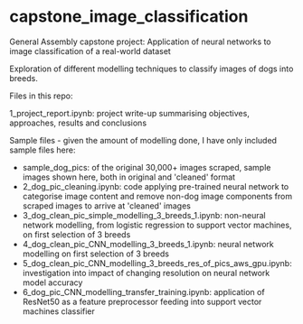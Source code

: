 # capstone_image_classification

General Assembly capstone project: Application of neural networks to image classification of a real-world dataset

Exploration of different modelling techniques to classify images of dogs into breeds.

Files in this repo:

1_project_report.ipynb: project write-up summarising objectives, approaches, results and conclusions

Sample files - given the amount of modelling done, I have only included sample files here:
- sample_dog_pics: of the original 30,000+ images scraped, sample images shown here, both in original and 'cleaned' format
- 2_dog_pic_cleaning.ipynb: code applying pre-trained neural network to categorise image content and remove non-dog image components from scraped images to arrive at 'cleaned' images
- 3_dog_clean_pic_simple_modelling_3_breeds_1.ipynb: non-neural network modelling, from logistic regression to support vector machines, on first selection of 3 breeds
- 4_dog_clean_pic_CNN_modelling_3_breeds_1.ipynb: neural network modelling on first selection of 3 breeds
- 5_dog_clean_pic_CNN_modelling_3_breeds_res_of_pics_aws_gpu.ipynb: investigation into impact of changing resolution on neural network model accuracy
- 6_dog_pic_CNN_modelling_transfer_training.ipynb: application of ResNet50 as a feature preprocessor feeding into support vector machines classifier
